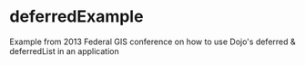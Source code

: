 deferredExample
===============

Example from 2013 Federal GIS conference on how to use Dojo's deferred &amp; deferredList in an application